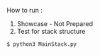 How to run :

1) Showcase - Not Prepared
2) Test for stack structure
```sh
$ python3 MainStack.py
```